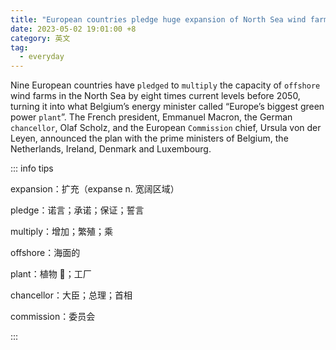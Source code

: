 ```yaml
---
title: "European countries pledge huge expansion of North Sea wind farms"
date: 2023-05-02 19:01:00 +8
category: 英文
tag:
  - everyday
---
```


Nine European countries have `pledged` to `multiply` the capacity of `offshore` wind farms in the North Sea by eight times current levels before 2050, turning it into what Belgium’s energy minister called “Europe’s biggest green power `plant`”. The French president, Emmanuel Macron, the German `chancellor`, Olaf Scholz, and the European `Commission` chief, Ursula von der Leyen, announced the plan with the prime ministers of Belgium, the Netherlands, Ireland, Denmark and Luxembourg.

::: info tips

expansion：扩充（expanse n. 宽阔区域）

pledge：诺言；承诺；保证；誓言

multiply：增加；繁殖；乘

offshore：海面的

plant：植物 🌳；工厂

chancellor：大臣；总理；首相

commission：委员会

:::
